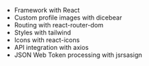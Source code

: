 - Framework with React
- Custom profile images with dicebear
- Routing with react-router-dom
- Styles with tailwind
- Icons with react-icons
- API integration with axios
- JSON Web Token processing with jsrsasign
